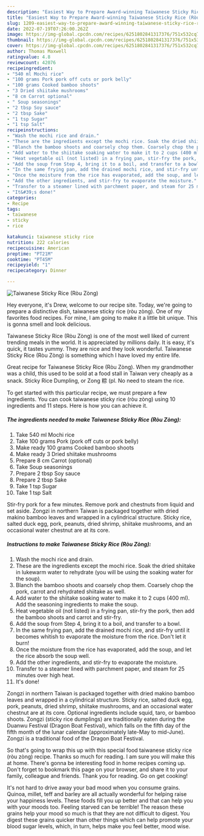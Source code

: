 ```yaml
---
description: "Easiest Way to Prepare Award-winning Taiwanese Sticky Rice (Ròu Zòng)"
title: "Easiest Way to Prepare Award-winning Taiwanese Sticky Rice (Ròu Zòng)"
slug: 1209-easiest-way-to-prepare-award-winning-taiwanese-sticky-rice-rou-zong
date: 2022-07-19T07:26:00.262Z
image: https://img-global.cpcdn.com/recipes/6251802841317376/751x532cq70/taiwanese-sticky-rice-rou-zong-recipe-main-photo.jpg
thumbnail: https://img-global.cpcdn.com/recipes/6251802841317376/751x532cq70/taiwanese-sticky-rice-rou-zong-recipe-main-photo.jpg
cover: https://img-global.cpcdn.com/recipes/6251802841317376/751x532cq70/taiwanese-sticky-rice-rou-zong-recipe-main-photo.jpg
author: Thomas Maxwell
ratingvalue: 4.8
reviewcount: 42076
recipeingredient:
- "540 ml Mochi rice"
- "100 grams Pork pork off cuts or pork belly"
- "100 grams Cooked bamboo shoots"
- "3 Dried shiitake mushrooms"
- "8 cm Carrot optional"
- " Soup seasonings"
- "2 tbsp Soy sauce"
- "2 tbsp Sake"
- "1 tsp Sugar"
- "1 tsp Salt"
recipeinstructions:
- "Wash the mochi rice and drain."
- "These are the ingredients except the mochi rice. Soak the dried shiitake in lukewarm water to rehydrate (you will be using the soaking water for the soup)."
- "Blanch the bamboo shoots and coarsely chop them. Coarsely chop the pork, carrot and rehydrated shiitake as well."
- "Add water to the shiitake soaking water to make it to 2 cups (400 ml). Add the seasoning ingredients to make the soup."
- "Heat vegetable oil (not listed) in a frying pan, stir-fry the pork, then add the bamboo shoots and carrot and stir-fry."
- "Add the soup from Step 4, bring it to a boil, and transfer to a bowl."
- "In the same frying pan, add the drained mochi rice, and stir-fry until it becomes whitish to evaporate the moisture from the rice. Don&#39;t let it burn!"
- "Once the moisture from the rice has evaporated, add the soup, and let the rice absorb the soup well."
- "Add the other ingredients, and stir-fry to evaporate the moisture."
- "Transfer to a steamer lined with parchment paper, and steam for 25 minutes over high heat."
- "It&#39;s done!"
categories:
- Recipe
tags:
- taiwanese
- sticky
- rice

katakunci: taiwanese sticky rice 
nutrition: 222 calories
recipecuisine: American
preptime: "PT21M"
cooktime: "PT45M"
recipeyield: "1"
recipecategory: Dinner

---
```



![Taiwanese Sticky Rice (Ròu Zòng)](https://img-global.cpcdn.com/recipes/6251802841317376/751x532cq70/taiwanese-sticky-rice-rou-zong-recipe-main-photo.jpg)

Hey everyone, it's Drew, welcome to our recipe site. Today, we're going to prepare a distinctive dish, taiwanese sticky rice (ròu zòng). One of my favorites food recipes. For mine, I am going to make it a little bit unique. This is gonna smell and look delicious.

Taiwanese Sticky Rice (Ròu Zòng) is one of the most well liked of current trending meals in the world. It is appreciated by millions daily. It is easy, it's quick, it tastes yummy. They are nice and they look wonderful. Taiwanese Sticky Rice (Ròu Zòng) is something which I have loved my entire life.

Great recipe for Taiwanese Sticky Rice (Ròu Zòng). When my grandmother was a child, this used to be sold at a food stall in Taiwan very cheaply as a snack. Sticky Rice Dumpling, or Zong 粽 (pl. No need to steam the rice.


To get started with this particular recipe, we must prepare a few ingredients. You can cook taiwanese sticky rice (ròu zòng) using 10 ingredients and 11 steps. Here is how you can achieve it.

<!--inarticleads1-->

##### The ingredients needed to make Taiwanese Sticky Rice (Ròu Zòng):

1. Take 540 ml Mochi rice
1. Take 100 grams Pork (pork off cuts or pork belly)
1. Make ready 100 grams Cooked bamboo shoots
1. Make ready 3 Dried shiitake mushrooms
1. Prepare 8 cm Carrot (optional)
1. Take  Soup seasonings
1. Prepare 2 tbsp Soy sauce
1. Prepare 2 tbsp Sake
1. Take 1 tsp Sugar
1. Take 1 tsp Salt


Stir-fry pork for a few minutes. Remove pork and chestnuts from liquid and set aside. Zongzi in northern Taiwan is packaged together with dried makino bamboo leaves and wrapped in a cylindrical structure. Sticky rice, salted duck egg, pork, peanuts, dried shrimp, shiitake mushrooms, and an occasional water chestnut are at its core. 

<!--inarticleads2-->

##### Instructions to make Taiwanese Sticky Rice (Ròu Zòng):

1. Wash the mochi rice and drain.
1. These are the ingredients except the mochi rice. Soak the dried shiitake in lukewarm water to rehydrate (you will be using the soaking water for the soup).
1. Blanch the bamboo shoots and coarsely chop them. Coarsely chop the pork, carrot and rehydrated shiitake as well.
1. Add water to the shiitake soaking water to make it to 2 cups (400 ml). Add the seasoning ingredients to make the soup.
1. Heat vegetable oil (not listed) in a frying pan, stir-fry the pork, then add the bamboo shoots and carrot and stir-fry.
1. Add the soup from Step 4, bring it to a boil, and transfer to a bowl.
1. In the same frying pan, add the drained mochi rice, and stir-fry until it becomes whitish to evaporate the moisture from the rice. Don&#39;t let it burn!
1. Once the moisture from the rice has evaporated, add the soup, and let the rice absorb the soup well.
1. Add the other ingredients, and stir-fry to evaporate the moisture.
1. Transfer to a steamer lined with parchment paper, and steam for 25 minutes over high heat.
1. It&#39;s done!


Zongzi in northern Taiwan is packaged together with dried makino bamboo leaves and wrapped in a cylindrical structure. Sticky rice, salted duck egg, pork, peanuts, dried shrimp, shiitake mushrooms, and an occasional water chestnut are at its core. Optional ingredients include squid, taro, or bamboo shoots. Zongzi (sticky rice dumplings) are traditionally eaten during the Duanwu Festival (Dragon Boat Festival), which falls on the fifth day of the fifth month of the lunar calendar (approximately late-May to mid-June). Zongzi is a traditional food of the Dragon Boat Festival. 

So that's going to wrap this up with this special food taiwanese sticky rice (ròu zòng) recipe. Thanks so much for reading. I am sure you will make this at home. There's gonna be interesting food in home recipes coming up. Don't forget to bookmark this page on your browser, and share it to your family, colleague and friends. Thank you for reading. Go on get cooking!

It's not hard to drive away your bad mood when you consume grains. Quinoa, millet, teff and barley are all actually wonderful for helping raise your happiness levels. These foods fill you up better and that can help you with your moods too. Feeling starved can be terrible! The reason these grains help your mood so much is that they are not difficult to digest. You digest these grains quicker than other things which can help promote your blood sugar levels, which, in turn, helps make you feel better, mood wise.
